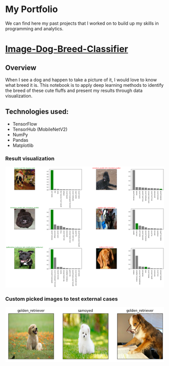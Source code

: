 # My Portfolio
We can find here my past projects that I worked on to build up my skills in programming and analytics. 

# [Image-Dog-Breed-Classifier](https://github.com/phamou/Image-Dog-Breed-Classifier)
## Overview
When I see a dog and happen to take a picture of it, I would love to know what breed it is. This notebook is to apply deep learning methods to identify the breed of these cute fluffs and present my results through data visualization.

## Technologies used:
* TensorFlow
* TensorHub (MobileNetV2)
* NumPy
* Pandas
* Matplotlib

### Result visualization 
![Image of 6 prediction graphs given the probabilities of the top possible breeds and whether it predicted right or wrong](/images/result_data.png)

### Custom picked images to test external cases
![Prediction of breed using custom picked images](/images/custom_results.png)
